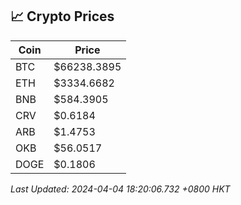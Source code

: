 ## 📈 Crypto Prices

| Coin | Price |
| ---- | ----- |
| BTC | $66238.3895 |
| ETH | $3334.6682 |
| BNB | $584.3905 |
| CRV | $0.6184 |
| ARB | $1.4753 |
| OKB | $56.0517 |
| DOGE | $0.1806 |

_Last Updated: 2024-04-04 18:20:06.732 +0800 HKT_